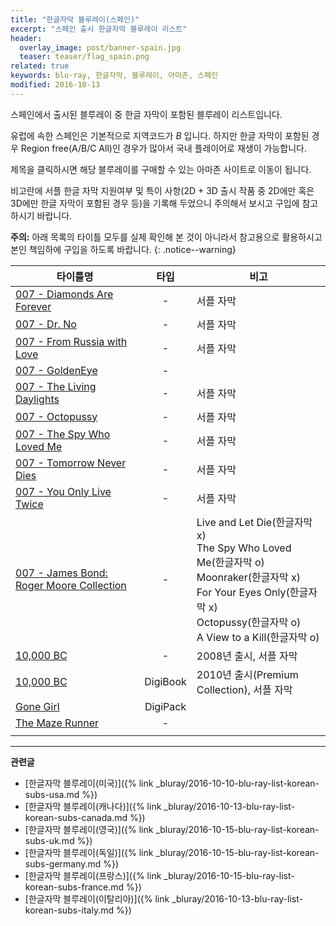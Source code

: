 ```yaml
---
title: "한글자막 블루레이(스페인)"
excerpt: "스페인 출시 한글자막 블루레이 리스트"
header:
  overlay_image: post/banner-spain.jpg
  teaser: teaser/flag_spain.png
related: true
keywords: blu-ray, 한글자막, 블루레이, 아마존, 스페인
modified: 2016-10-13
---
```


스페인에서 출시된 블루레이 중 한글 자막이 포함된 블루레이 리스트입니다.

유럽에 속한 스페인은 기본적으로 지역코드가 *B* 입니다. 하지만 한글 자막이 포함된 경우 Region free(A/B/C All)인 경우가 많아서 국내 플레이어로 재생이 가능합니다.

제목을 클릭하시면 해당 블루레이를 구매할 수 있는 아마존 사이트로 이동이 됩니다.

비고란에 서플 한글 자막 지원여부 및 특이 사항(2D + 3D 출시 작품 중 2D에만 혹은 3D에만 한글 자막이 포함된 경우 등)을 기록해 두었으니 주의해서 보시고 구입에 참고하시기 바랍니다.

**주의:** 아래 목록의 타이틀 모두를 실제 확인해 본 것이 아니라서 참고용으로 활용하시고 본인 책임하에 구입을 하도록 바랍니다.
{: .notice--warning}

|타이틀명               |타입   |비고                           |
|----------------     |:---:|-------------------------------|
|[007 - Diamonds Are Forever](http://amzn.to/2ekn2SK)|-|서플 자막|
|[007 - Dr. No](http://amzn.to/2e4hbMY)|-|서플 자막|
|[007 - From Russia with Love](http://amzn.to/2ekqDQD)|-|서플 자막|
|[007 - GoldenEye](http://amzn.to/2e4iETJ)|-||
|[007 - The Living Daylights](http://amzn.to/2dZwF6u)|-|서플 자막|
|[007 - Octopussy](http://amzn.to/2ekFrig)|-|서플 자막|
|[007 - The Spy Who Loved Me](http://amzn.to/2eoRRpj)|-|서플 자막|
|[007 - Tomorrow Never Dies](http://amzn.to/2dSZzsc)|-|서플 자막|
|[007 - You Only Live Twice](http://amzn.to/2dSZHrF)|-|서플 자막|
|[007 - James Bond: Roger Moore Collection](http://amzn.to/2ekeZFE)|-|Live and Let Die(한글자막 x)<br/>The Spy Who Loved Me(한글자막 o)<br/>Moonraker(한글자막 x)<br/>For Your Eyes Only(한글자막 x)<br/>Octopussy(한글자막 o)<br/>A View to a Kill(한글자막 o)|
|[10,000 BC](http://amzn.to/2e3SAL9)|-|2008년 출시, 서플 자막|
|[10,000 BC](http://amzn.to/2e3QXx0)|DigiBook|2010년 출시(Premium Collection), 서플 자막|
|[Gone Girl](http://amzn.to/2dcba46)|DigiPack||
|[The Maze Runner](http://amzn.to/2e7e9I4)|-||
||||

---

**관련글**

* [한글자막 블루레이(미국)]({% link _bluray/2016-10-10-blu-ray-list-korean-subs-usa.md %})
* [한글자막 블루레이(캐나다)]({% link _bluray/2016-10-13-blu-ray-list-korean-subs-canada.md %})
* [한글자막 블루레이(영국)]({% link _bluray/2016-10-15-blu-ray-list-korean-subs-uk.md %})
* [한글자막 블루레이(독일)]({% link _bluray/2016-10-15-blu-ray-list-korean-subs-germany.md %})
* [한글자막 블루레이(프랑스)]({% link _bluray/2016-10-15-blu-ray-list-korean-subs-france.md %})
* [한글자막 블루레이(이탈리아)]({% link _bluray/2016-10-13-blu-ray-list-korean-subs-italy.md %})
